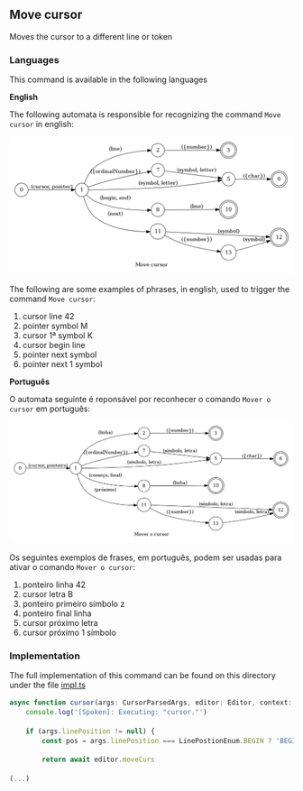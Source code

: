 ## Move cursor

Moves the cursor to a different line or token

### Languages

This command is available in the following languages

**English**

The following automata is responsible for recognizing the command `Move cursor` in english:

![English](phrase_en-US.png)

The following are some examples of phrases, in english, used to trigger the command `Move cursor`:

1. cursor line 42
2. pointer symbol M
3. cursor 1ª symbol K
4. cursor begin line
5. pointer next symbol
6. pointer next 1 symbol

**Português**

O automata seguinte é reponsável por reconhecer o comando `Mover o cursor` em português:

![Português](phrase_pt-BR.png)

Os seguintes exemplos de frases, em português, podem ser usadas para ativar o comando `Mover o cursor`:

1. ponteiro linha 42
2. cursor letra B
3. ponteiro primeiro símbolo z
4. ponteiro final linha
5. cursor próximo letra
6. cursor próximo 1 símbolo

### Implementation

The full implementation of this command can be found on this directory under the file [impl.ts](impl.ts)

```typescript
async function cursor(args: CursorParsedArgs, editor: Editor, context: {}) {
    console.log('[Spoken]: Executing: "cursor."')

    if (args.linePosition != null) {
        const pos = args.linePosition === LinePostionEnum.BEGIN ? 'BEGIN_LINE' : 'END_LINE'

        return await editor.moveCurs

(...)
```
